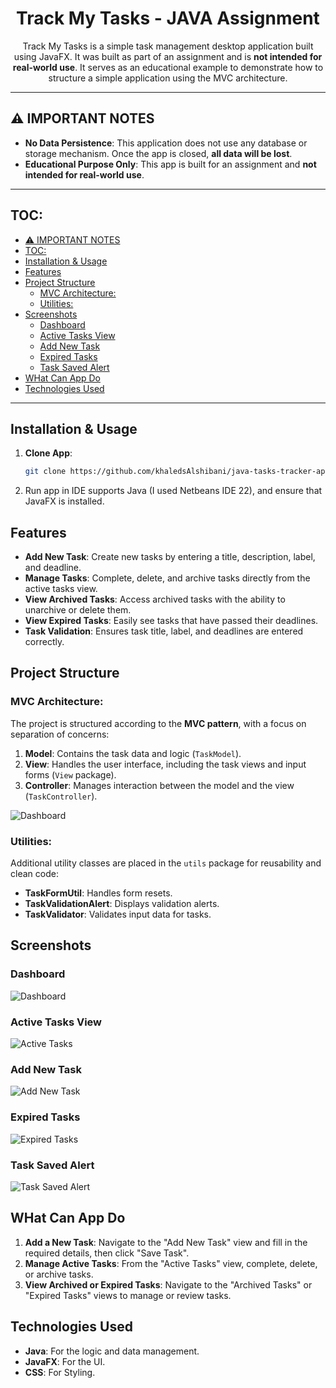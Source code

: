 <div align="center">

<h1>Track My Tasks - JAVA Assignment</h1>

Track My Tasks is a simple task management desktop application built using JavaFX. It was built as part of an assignment and is **not intended for real-world use**. It serves as an educational example to demonstrate how to structure a simple application using the MVC architecture.

</div>

---

## ⚠️ IMPORTANT NOTES

- **No Data Persistence**: This application does not use any database or storage mechanism. Once the app is closed, **all data will be lost**.
- **Educational Purpose Only**: This app is built for an assignment and **not intended for real-world use**.

---

## TOC:

- [⚠️ IMPORTANT NOTES](#️-important-notes)
- [TOC:](#toc)
- [Installation \& Usage](#installation--usage)
- [Features](#features)
- [Project Structure](#project-structure)
  - [MVC Architecture:](#mvc-architecture)
  - [Utilities:](#utilities)
- [Screenshots](#screenshots)
  - [Dashboard](#dashboard)
  - [Active Tasks View](#active-tasks-view)
  - [Add New Task](#add-new-task)
  - [Expired Tasks](#expired-tasks)
  - [Task Saved Alert](#task-saved-alert)
- [WHat Can App Do](#what-can-app-do)
- [Technologies Used](#technologies-used)

---

## Installation & Usage

1. **Clone App**:
   ```bash
   git clone https://github.com/khaledsAlshibani/java-tasks-tracker-app.git
   ```
   
2. Run app in IDE supports Java (I used Netbeans IDE 22), and ensure that JavaFX is installed.

## Features

- **Add New Task**: Create new tasks by entering a title, description, label, and deadline.
- **Manage Tasks**: Complete, delete, and archive tasks directly from the active tasks view.
- **View Archived Tasks**: Access archived tasks with the ability to unarchive or delete them.
- **View Expired Tasks**: Easily see tasks that have passed their deadlines.
- **Task Validation**: Ensures task title, label, and deadlines are entered correctly.

## Project Structure

### MVC Architecture:

The project is structured according to the **MVC pattern**, with a focus on separation of concerns:
1. **Model**: Contains the task data and logic (`TaskModel`).
2. **View**: Handles the user interface, including the task views and input forms (`View` package).
3. **Controller**: Manages interaction between the model and the view (`TaskController`).

![Dashboard](./assets/mvc-flowchart.png)

### Utilities:

Additional utility classes are placed in the `utils` package for reusability and clean code:
- **TaskFormUtil**: Handles form resets.
- **TaskValidationAlert**: Displays validation alerts.
- **TaskValidator**: Validates input data for tasks.

## Screenshots

### Dashboard

![Dashboard](./assets/dashboard.png)

### Active Tasks View

![Active Tasks](./assets/active-tasks-view.png)

### Add New Task

![Add New Task](./assets/add-new-task-view.png)

### Expired Tasks

![Expired Tasks](./assets/expired-tasks-view.png)

### Task Saved Alert

![Task Saved Alert](./assets/task-saved-alert.png)

## WHat Can App Do

1. **Add a New Task**: Navigate to the "Add New Task" view and fill in the required details, then click "Save Task".
2. **Manage Active Tasks**: From the "Active Tasks" view, complete, delete, or archive tasks.
3. **View Archived or Expired Tasks**: Navigate to the "Archived Tasks" or "Expired Tasks" views to manage or review tasks.

## Technologies Used

- **Java**: For the logic and data management.
- **JavaFX**: For the UI.
- **CSS**: For Styling.
